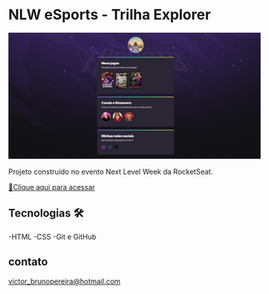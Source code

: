 # NLW eSports - Trilha Explorer

![preview](./.github/Preview.png) 


Projeto construído no evento Next Level Week da RocketSeat.

[🔗Clique aqui para acessar](https://VictorBrunoAlmeida.github.io/PROJETO-NLW)


## Tecnologias 🛠 

-HTML
-CSS
-Git e GitHub

## contato 

victor_brunopereira@hotmail.com




